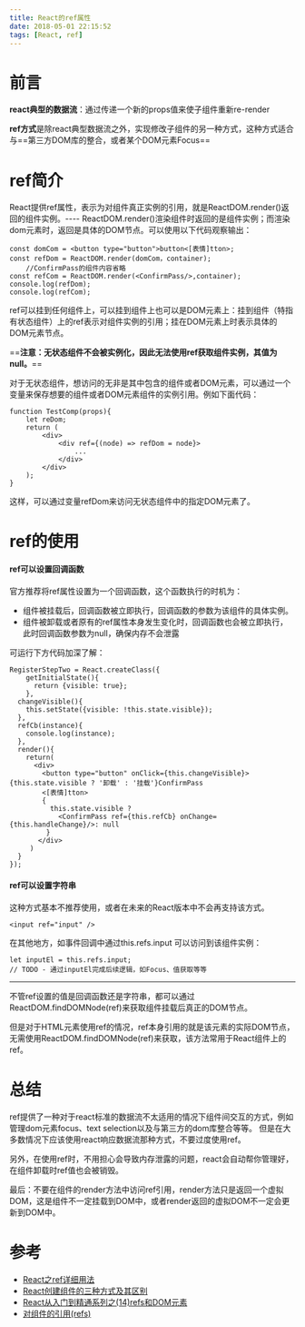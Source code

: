 ```yaml
---
title: React的ref属性
date: 2018-05-01 22:15:52
tags: [React, ref]
---
```


# 前言
 **react典型的数据流**：通过传递一个新的props值来使子组件重新re-render

**ref方式**是除react典型数据流之外，实现修改子组件的另一种方式，这种方式适合与==第三方DOM库的整合，或者某个DOM元素Focus==

<!-- more -->

# ref简介

React提供ref属性，表示为对组件真正实例的引用，就是ReactDOM.render()返回的组件实例。---- ReactDOM.render()渲染组件时返回的是组件实例；而渲染dom元素时，返回是具体的DOM节点。可以使用以下代码观察输出：

```JSX
const domCom = <button type="button">button<[表情]tton>;
const refDom = ReactDOM.render(domCom，container);
    //ConfirmPass的组件内容省略
const refCom = ReactDOM.render(<ConfirmPass/>,container);
console.log(refDom);
console.log(refCom);
```

ref可以挂到任何组件上，可以挂到组件上也可以是DOM元素上：挂到组件（特指有状态组件）上的ref表示对组件实例的引用；挂在DOM元素上时表示具体的DOM元素节点。

==**注意：无状态组件不会被实例化，因此无法使用ref获取组件实例，其值为null。**==

对于无状态组件，想访问的无非是其中包含的组件或者DOM元素，可以通过一个变量来保存想要的组件或者DOM元素组件的实例引用。例如下面代码：

```
function TestComp(props){
    let reDom;
    return (
        <div>
            <div ref={(node) => refDom = node}>
                ...
            </div>
        </div>
    );
}
```

这样，可以通过变量refDom来访问无状态组件中的指定DOM元素了。

# ref的使用

#### ref可以设置回调函数

官方推荐将ref属性设置为一个回调函数，这个函数执行的时机为：

- 组件被挂载后，回调函数被立即执行，回调函数的参数为该组件的具体实例。
- 组件被卸载或者原有的ref属性本身发生变化时，回调函数也会被立即执行，此时回调函数参数为null，确保内存不会泄露

可运行下方代码加深了解：
```JSX
RegisterStepTwo = React.createClass({
    getInitialState(){
      return {visible: true};
    },
  changeVisible(){
    this.setState({visible: !this.state.visible});
  },
  refCb(instance){
    console.log(instance);
  },
  render(){
    return(
      <div>
        <button type="button" onClick={this.changeVisible}>{this.state.visible ? '卸载' : '挂载'}ConfirmPass
        <[表情]tton>
        {
          this.state.visible ?
            <ConfirmPass ref={this.refCb} onChange={this.handleChange}/>: null
         }
       </div>
     )
  }
});
```

#### ref可以设置字符串

这种方式基本不推荐使用，或者在未来的React版本中不会再支持该方式。

```JSX
<input ref="input" />
```

在其他地方，如事件回调中通过this.refs.input 可以访问到该组件实例：

```
let inputEl = this.refs.input;
// TODO - 通过inputEl完成后续逻辑，如Focus、值获取等等
```

<hr />

不管ref设置的值是回调函数还是字符串，都可以通过ReactDOM.findDOMNode(ref)来获取组件挂载后真正的DOM节点。

但是对于HTML元素使用ref的情况，ref本身引用的就是该元素的实际DOM节点，无需使用ReactDOM.findDOMNode(ref)来获取，该方法常用于React组件上的ref。

# 总结

ref提供了一种对于react标准的数据流不太适用的情况下组件间交互的方式，例如管理dom元素focus、text selection以及与第三方的dom库整合等等。 但是在大多数情况下应该使用react响应数据流那种方式，不要过度使用ref。

另外，在使用ref时，不用担心会导致内存泄露的问题，react会自动帮你管理好，在组件卸载时ref值也会被销毁。

最后：不要在组件的render方法中访问ref引用，render方法只是返回一个虚拟DOM，这是组件不一定挂载到DOM中，或者render返回的虚拟DOM不一定会更新到DOM中。


# 参考

- [React之ref详细用法](https://segmentfault.com/a/1190000008665915)
- [React创建组件的三种方式及其区别](http://www.cnblogs.com/wonyun/p/5930333.html)
- [React从入门到精通系列之(14)refs和DOM元素](https://segmentfault.com/a/1190000007815434)
- [对组件的引用(refs)](http://bbs.reactnative.cn/topic/608/%E5%AF%B9%E7%BB%84%E4%BB%B6%E7%9A%84%E5%BC%95%E7%94%A8-refs/2)

